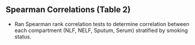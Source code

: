 ## Spearman Correlations (Table 2)
- Ran Spearman rank correlation tests to determine correlation between each compartment (NLF, NELF, Sputum, Serum) stratified by smoking status. 
